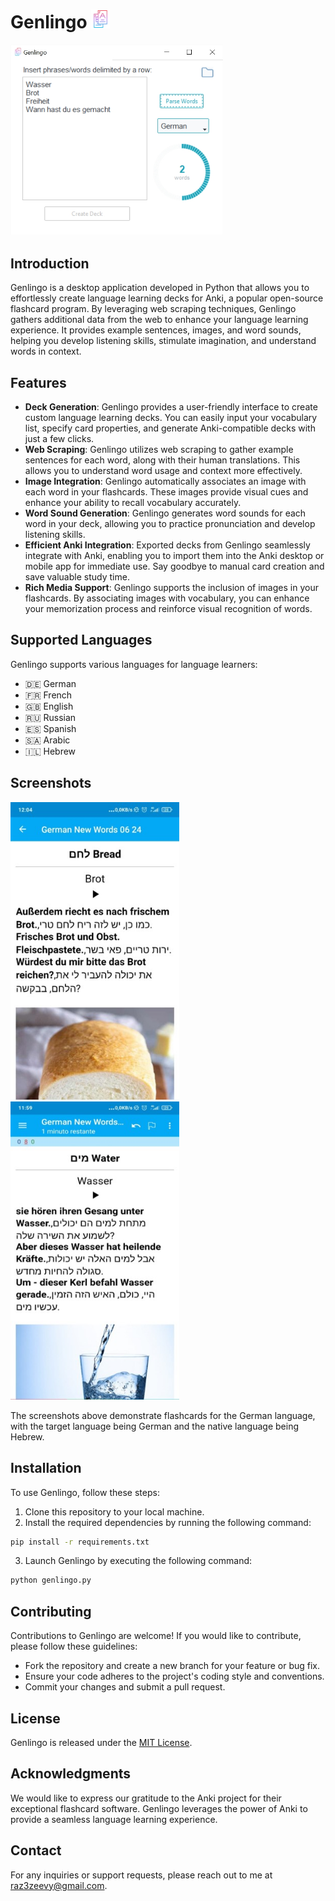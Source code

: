 # Genlingo <img src="lib/assets/icon.png" alt="Genlingo Logo" width="30">

<img src="lib/assets/readme_1.jpg" width="340">

## Introduction
Genlingo is a desktop application developed in Python that allows you to effortlessly create language learning decks for Anki, a popular open-source flashcard program. By leveraging web scraping techniques, Genlingo gathers additional data from the web to enhance your language learning experience. It provides example sentences, images, and word sounds, helping you develop listening skills, stimulate imagination, and understand words in context.

## Features
- **Deck Generation**: Genlingo provides a user-friendly interface to create custom language learning decks. You can easily input your vocabulary list, specify card properties, and generate Anki-compatible decks with just a few clicks.
- **Web Scraping**: Genlingo utilizes web scraping to gather example sentences for each word, along with their human translations. This allows you to understand word usage and context more effectively.
- **Image Integration**: Genlingo automatically associates an image with each word in your flashcards. These images provide visual cues and enhance your ability to recall vocabulary accurately.
- **Word Sound Generation**: Genlingo generates word sounds for each word in your deck, allowing you to practice pronunciation and develop listening skills.
- **Efficient Anki Integration**: Exported decks from Genlingo seamlessly integrate with Anki, enabling you to import them into the Anki desktop or mobile app for immediate use. Say goodbye to manual card creation and save valuable study time.
- **Rich Media Support**: Genlingo supports the inclusion of images in your flashcards. By associating images with vocabulary, you can enhance your memorization process and reinforce visual recognition of words.

## Supported Languages

Genlingo supports various languages for language learners:
- :de: German
- :fr: French
- :gb: English
- :ru: Russian
- :es: Spanish
- :saudi_arabia: Arabic
- :israel: Hebrew

## Screenshots
<img src="lib/assets/back-bread.jpg" width="270"> <img src="lib/assets/back-water.jpg" width="270">

The screenshots above demonstrate flashcards for the German language, with the target language being German and the native language being Hebrew.

## Installation
To use Genlingo, follow these steps:

1. Clone this repository to your local machine.
2. Install the required dependencies by running the following command:
```bash
pip install -r requirements.txt
```
3. Launch Genlingo by executing the following command:
```bash
python genlingo.py
```

## Contributing
Contributions to Genlingo are welcome! If you would like to contribute, please follow these guidelines:
- Fork the repository and create a new branch for your feature or bug fix.
- Ensure your code adheres to the project's coding style and conventions.
- Commit your changes and submit a pull request.

## License
Genlingo is released under the [MIT License](LICENSE).

## Acknowledgments
We would like to express our gratitude to the Anki project for their exceptional flashcard software. Genlingo leverages the power of Anki to provide a seamless language learning experience.

## Contact
For any inquiries or support requests, please reach out to me at [raz3zeevy@gmail.com](mailto:raz3zeevy@gmail.com).


